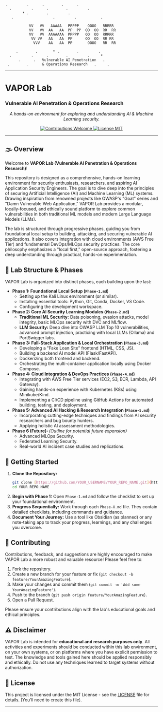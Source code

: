 ```
.         .      .        .      .
  .         .      .        .         .
        * .        .         .
   .                  .         .           .

           VV   VV   AAAAA   PPPPP    OOOO   RRRRR
           VV   VV  AA   AA  PP  PP  OO  OO  RR  RR
           VV   VV  AAAAAAA  PPPPP   OO  OO  RRRRR
            VV VV   AA   AA  PP      OO  OO  RR RR
             VVV    AA   AA  PP       OOOO   RR  RR

     .        .       * .        .         .
  .         .      .        .         .     *
      .      .   Vulnerable AI Penetration   .
 .        .      & Operations Research   .     .
```  
---

# VAPOR Lab
### Vulnerable AI Penetration & Operations Research

<p align="center">
  <em>A hands-on environment for exploring and understanding AI & Machine Learning security.</em>
</p>

<p align="center">
  <a href="https://github.com/YOUR_USERNAME/YOUR_REPO_NAME/issues">
    <img src="https://img.shields.io/badge/contributions-welcome-brightgreen.svg?style=flat-square" alt="Contributions Welcome">
  </a>
  <a href="https://github.com/YOUR_USERNAME/YOUR_REPO_NAME/blob/main/LICENSE">
    <img src="https://img.shields.io/badge/license-MIT-blue.svg?style=flat-square" alt="License MIT">
  </a>
  </p>

---

## 🌫️ Overview

Welcome to **VAPOR Lab (Vulnerable AI Penetration & Operations Research)**!

This repository is designed as a comprehensive, hands-on learning environment for security enthusiasts, researchers, and aspiring AI Application Security Engineers. The goal is to dive deep into the principles of securing Artificial Intelligence (AI) and Machine Learning (ML) systems. Drawing inspiration from renowned projects like OWASP's "Goat" series and "Damn Vulnerable Web Application," VAPOR Lab provides a modular, locally-focused, and ethically sound platform to explore common vulnerabilities in both traditional ML models and modern Large Language Models (LLMs).

The lab is structured through progressive phases, guiding you from foundational local setup to building, attacking, and securing vulnerable AI applications. It also covers integration with cloud environments (AWS Free Tier) and fundamental DevOps/MLOps security practices. The core philosophy emphasizes a "local first," open-source approach, fostering a deep understanding through practical, hands-on experimentation.

## 🔬 Lab Structure & Phases

VAPOR Lab is organized into distinct phases, each building upon the last:

* **Phase 1: Foundational Local Setup (`Phase-1.md`)**
    * Setting up the Kali Linux environment (or similar).
    * Installing essential tools: Python, Git, Conda, Docker, VS Code.
    * Configuring the development workspace.
* **Phase 2: Core AI Security Learning Modules (`Phase-2.md`)**
    * **Traditional ML Security:** Data poisoning, evasion attacks, model integrity, basic MLOps security with DVC and MLflow.
    * **LLM Security:** Deep dive into OWASP LLM Top 10 vulnerabilities, advanced prompt injection, practicing with local LLMs (Ollama) and PortSwigger labs.
* **Phase 3: Full-Stack Application & Local Orchestration (`Phase-3.md`)**
    * Developing a "Fake Loan Site" frontend (HTML, CSS, JS).
    * Building a backend AI model API (Flask/FastAPI).
    * Dockerizing both frontend and backend.
    * Orchestrating the multi-container application locally using Docker Compose.
* **Phase 4: Cloud Integration & DevOps Practices (`Phase-4.md`)**
    * Integrating with AWS Free Tier services (EC2, S3, ECR, Lambda, API Gateway).
    * Gaining hands-on experience with Kubernetes (K8s) using Minikube/Kind.
    * Implementing a CI/CD pipeline using GitHub Actions for automated building, testing, and deployment.
* **Phase 5: Advanced AI Hacking & Research Integration (`Phase-5.md`)**
    * Incorporating cutting-edge techniques and findings from AI security researchers and bug bounty hunters.
    * Applying holistic AI assessment methodologies.
* **Phase 6 (Future):** *(Outline for potential future expansion)*
    * Advanced MLOps Security.
    * Federated Learning Security.
    * Real-world AI incident case studies and replications.

## 🚀 Getting Started

1.  **Clone the Repository:**
    ```bash
    git clone [https://github.com/YOUR_USERNAME/YOUR_REPO_NAME.git](https://github.com/YOUR_USERNAME/YOUR_REPO_NAME.git)
    cd YOUR_REPO_NAME
    ```
2.  **Begin with Phase 1:** Open `Phase-1.md` and follow the checklist to set up your foundational environment.
3.  **Progress Sequentially:** Work through each `Phase-X.md` file. They contain detailed checklists, including commands and guidance.
4.  **Document Your Journey:** Use a tool like Obsidian (as planned) or any note-taking app to track your progress, learnings, and any challenges you overcome.

## 🤝 Contributing

Contributions, feedback, and suggestions are highly encouraged to make VAPOR Lab a more robust and valuable resource! Please feel free to:

1.  Fork the repository.
2.  Create a new branch for your feature or fix (`git checkout -b feature/YourAmazingFeature`).
3.  Make your changes and commit them (`git commit -m 'Add some YourAmazingFeature'`).
4.  Push to the branch (`git push origin feature/YourAmazingFeature`).
5.  Open a Pull Request.

Please ensure your contributions align with the lab's educational goals and ethical principles.

## ⚠️ Disclaimer

VAPOR Lab is intended for **educational and research purposes only**. All activities and experiments should be conducted within this lab environment, on your own systems, or on platforms where you have explicit permission to test. The knowledge and tools gained here should be applied responsibly and ethically. Do not use any techniques learned to target systems without authorization.

## 📄 License

This project is licensed under the MIT License - see the [LICENSE](LICENSE) file for details. (You'll need to create this file).

---
